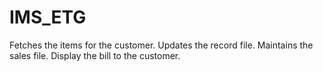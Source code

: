 # IMS_ETG

Fetches the items for the customer.
Updates the record file.
Maintains the sales file.
Display the bill to the customer.
